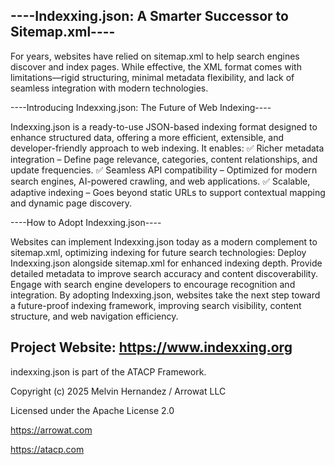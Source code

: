 ----Indexxing.json: A Smarter Successor to Sitemap.xml----
-------------------------------------------------------------

For years, websites have relied on sitemap.xml to help search engines discover and index pages. While effective, the XML format comes with limitations—rigid structuring, minimal metadata flexibility, and lack of seamless integration with modern technologies.

----Introducing Indexxing.json: The Future of Web Indexing----

Indexxing.json is a ready-to-use JSON-based indexing format designed to enhance structured data, offering a more efficient, extensible, and developer-friendly approach to web indexing. It enables: ✅ Richer metadata integration – Define page relevance, categories, content relationships, and update frequencies. ✅ Seamless API compatibility – Optimized for modern search engines, AI-powered crawling, and web applications. ✅ Scalable, adaptive indexing – Goes beyond static URLs to support contextual mapping and dynamic page discovery.

----How to Adopt Indexxing.json----

Websites can implement Indexxing.json today as a modern complement to sitemap.xml, optimizing indexing for future search technologies: Deploy Indexxing.json alongside sitemap.xml for enhanced indexing depth. Provide detailed metadata to improve search accuracy and content discoverability. Engage with search engine developers to encourage recognition and integration. By adopting Indexxing.json, websites take the next step toward a future-proof indexing framework, improving search visibility, content structure, and web navigation efficiency.

Project Website: https://www.indexxing.org
------------------------------------------------------------




indexxing.json is part of the ATACP Framework.

Copyright (c) 2025 Melvin Hernandez / Arrowat LLC

Licensed under the Apache License 2.0

https://arrowat.com

https://atacp.com
